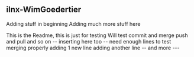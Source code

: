 ## ilnx-WimGoedertier

Adding stuff in beginning
Adding much more stuff here

This is the Readme, this is just for testing
Will test commit and merge
push and pull
and so on
-- inserting here too --
need enough lines
to test 
merging properly
adding 1 new line
adding another line
-- and more ---
